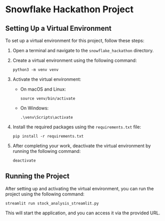 # Snowflake Hackathon Project

## Setting Up a Virtual Environment

To set up a virtual environment for this project, follow these steps:

1. Open a terminal and navigate to the `snowflake_hackathon` directory.

2. Create a virtual environment using the following command:
   ```
   python3 -m venv venv
   ```

3. Activate the virtual environment:
   - On macOS and Linux:
     ```
     source venv/bin/activate
     ```
   - On Windows:
     ```
     .\venv\Scripts\activate
     ```

4. Install the required packages using the `requirements.txt` file:
   ```
   pip install -r requirements.txt
   ```

5. After completing your work, deactivate the virtual environment by running the following command:
   ```
   deactivate
   ```

## Running the Project

After setting up and activating the virtual environment, you can run the project using the following command:

```
streamlit run stock_analysis_streamlit.py
```

This will start the application, and you can access it via the provided URL.
